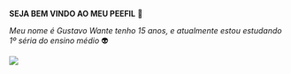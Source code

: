 **SEJA BEM VINDO AO MEU PEEFIL** 🚜

  _Meu nome é Gustavo Wante tenho 15 anos, e atualmente estou estudando 1º séria do ensino médio_ 👽
  
![](https://media1.tenor.com/m/jvM7s2tiUWsAAAAC/rat-spin.gif)
